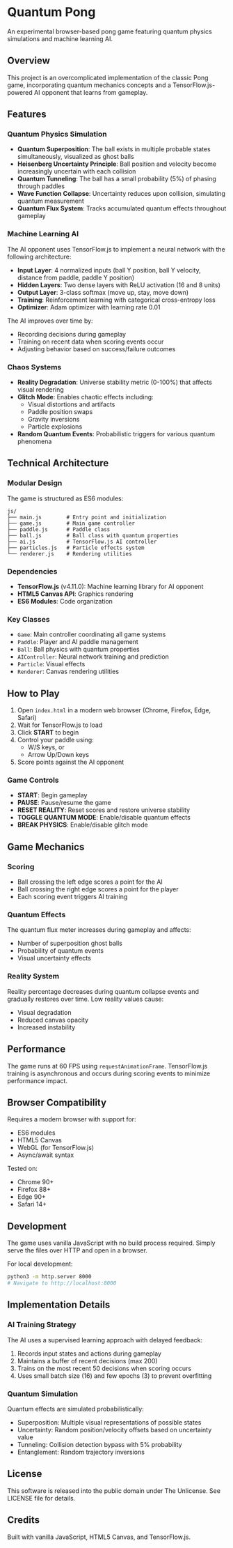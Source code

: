 # Quantum Pong

An experimental browser-based pong game featuring quantum physics simulations and machine learning AI.

## Overview

This project is an overcomplicated implementation of the classic Pong game, incorporating quantum mechanics concepts and a TensorFlow.js-powered AI opponent that learns from gameplay.

## Features

### Quantum Physics Simulation

- **Quantum Superposition**: The ball exists in multiple probable states simultaneously, visualized as ghost balls
- **Heisenberg Uncertainty Principle**: Ball position and velocity become increasingly uncertain with each collision
- **Quantum Tunneling**: The ball has a small probability (5%) of phasing through paddles
- **Wave Function Collapse**: Uncertainty reduces upon collision, simulating quantum measurement
- **Quantum Flux System**: Tracks accumulated quantum effects throughout gameplay

### Machine Learning AI

The AI opponent uses TensorFlow.js to implement a neural network with the following architecture:

- **Input Layer**: 4 normalized inputs (ball Y position, ball Y velocity, distance from paddle, paddle Y position)
- **Hidden Layers**: Two dense layers with ReLU activation (16 and 8 units)
- **Output Layer**: 3-class softmax (move up, stay, move down)
- **Training**: Reinforcement learning with categorical cross-entropy loss
- **Optimizer**: Adam optimizer with learning rate 0.01

The AI improves over time by:
- Recording decisions during gameplay
- Training on recent data when scoring events occur
- Adjusting behavior based on success/failure outcomes

### Chaos Systems

- **Reality Degradation**: Universe stability metric (0-100%) that affects visual rendering
- **Glitch Mode**: Enables chaotic effects including:
  - Visual distortions and artifacts
  - Paddle position swaps
  - Gravity inversions
  - Particle explosions
- **Random Quantum Events**: Probabilistic triggers for various quantum phenomena

## Technical Architecture

### Modular Design

The game is structured as ES6 modules:

```
js/
├── main.js        # Entry point and initialization
├── game.js        # Main game controller
├── paddle.js      # Paddle class
├── ball.js        # Ball class with quantum properties
├── ai.js          # TensorFlow.js AI controller
├── particles.js   # Particle effects system
└── renderer.js    # Rendering utilities
```

### Dependencies

- **TensorFlow.js** (v4.11.0): Machine learning library for AI opponent
- **HTML5 Canvas API**: Graphics rendering
- **ES6 Modules**: Code organization

### Key Classes

- `Game`: Main controller coordinating all game systems
- `Paddle`: Player and AI paddle management
- `Ball`: Ball physics with quantum properties
- `AIController`: Neural network training and prediction
- `Particle`: Visual effects
- `Renderer`: Canvas rendering utilities

## How to Play

1. Open `index.html` in a modern web browser (Chrome, Firefox, Edge, Safari)
2. Wait for TensorFlow.js to load
3. Click **START** to begin
4. Control your paddle using:
   - W/S keys, or
   - Arrow Up/Down keys
5. Score points against the AI opponent

### Game Controls

- **START**: Begin gameplay
- **PAUSE**: Pause/resume the game
- **RESET REALITY**: Reset scores and restore universe stability
- **TOGGLE QUANTUM MODE**: Enable/disable quantum effects
- **BREAK PHYSICS**: Enable/disable glitch mode

## Game Mechanics

### Scoring

- Ball crossing the left edge scores a point for the AI
- Ball crossing the right edge scores a point for the player
- Each scoring event triggers AI training

### Quantum Effects

The quantum flux meter increases during gameplay and affects:
- Number of superposition ghost balls
- Probability of quantum events
- Visual uncertainty effects

### Reality System

Reality percentage decreases during quantum collapse events and gradually restores over time. Low reality values cause:
- Visual degradation
- Reduced canvas opacity
- Increased instability

## Performance

The game runs at 60 FPS using `requestAnimationFrame`. TensorFlow.js training is asynchronous and occurs during scoring events to minimize performance impact.

## Browser Compatibility

Requires a modern browser with support for:
- ES6 modules
- HTML5 Canvas
- WebGL (for TensorFlow.js)
- Async/await syntax

Tested on:
- Chrome 90+
- Firefox 88+
- Edge 90+
- Safari 14+

## Development

The game uses vanilla JavaScript with no build process required. Simply serve the files over HTTP and open in a browser.

For local development:
```bash
python3 -m http.server 8000
# Navigate to http://localhost:8000
```

## Implementation Details

### AI Training Strategy

The AI uses a supervised learning approach with delayed feedback:
1. Records input states and actions during gameplay
2. Maintains a buffer of recent decisions (max 200)
3. Trains on the most recent 50 decisions when scoring occurs
4. Uses small batch size (16) and few epochs (3) to prevent overfitting

### Quantum Simulation

Quantum effects are simulated probabilistically:
- Superposition: Multiple visual representations of possible states
- Uncertainty: Random position/velocity offsets based on uncertainty value
- Tunneling: Collision detection bypass with 5% probability
- Entanglement: Random trajectory inversions

## License

This software is released into the public domain under The Unlicense. See LICENSE file for details.

## Credits

Built with vanilla JavaScript, HTML5 Canvas, and TensorFlow.js. 
